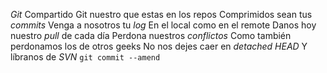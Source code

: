 *Git* Compartido 
Git nuestro que estas en los repos
Comprimidos sean tus *commits*
Venga a nosotros tu *log*
En el local como en el remote
Danos hoy nuestro *pull* de cada día
Perdona nuestros *conflictos*
Como también perdonamos los de otros geeks
No nos dejes caer en *detached HEAD*
Y líbranos de *SVN*
`git commit --amend`
